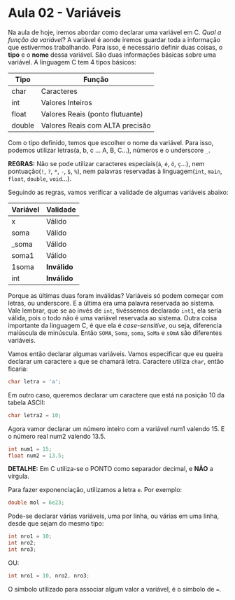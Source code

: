 # Aula 02 - Variáveis

Na aula de hoje, iremos abordar como declarar uma variável em C. *Qual a função da variável*? A variável é aonde iremos guardar toda a informação que estivermos trabalhando. Para isso, é necessário definir duas coisas, o **tipo** e o **nome** dessa variável. São duas informações básicas sobre uma variável. A linguagem C tem 4 tipos básicos:

|  Tipo   |             Função              |
|---------|---------------------------------|
| char    | Caracteres                      |
| int     | Valores Inteiros                |
| float   | Valores Reais (ponto flutuante) |
| double  | Valores Reais com ALTA precisão |

Com o tipo definido, temos que escolher o nome da variável. Para isso, podemos utilizar letras(a, b, c ... A, B, C...), números e o underscore `_`.

**REGRAS:** Não se pode utilizar caracteres especiais(`á`, `é`, `ô`, `ç`...), nem pontuação(`!`, `?`, `*`, `-`, `$`, `%`), nem palavras reservadas à linguagem(`int`, `main`, `float`, `double`, `void`...).

Seguindo as regras, vamos verificar a validade de algumas variáveis abaixo:

| Variável | Validade |
|----------|----------|
| x        | Válido   |
| soma     | Válido   |
| _soma    | Válido   |
| soma1    | Válido   |
| 1soma    | **Inválido** |
| int      | **Inválido** |

Porque as últimas duas foram inválidas? Variáveis só podem começar com letras, ou underscore. E a última era uma palavra reservada ao sistema. Vale lembrar, que se ao invés de `int`, tivéssemos declarado `int1`, ela seria válida, pois o todo não é uma variável reservada ao sistema. Outra coisa importante da linguagem C, é que ela é *case-sensitive*, ou seja, diferencia maiúscula de minúscula. Então `SOMA`, `Soma`, `soma`, `SoMa` e `sOmA` são diferentes variáveis.

Vamos então declarar algumas variáveis. Vamos especificar que eu queira declarar um caractere `a` que se chamará letra. Caractere utiliza `char`, então ficaria:

```c
char letra = 'a';
```

Em outro caso, queremos declarar um caractere que está na posição 10 da tabela ASCII:

```c
char letra2 = 10;
```

Agora vamor declarar um número inteiro com a variável num1 valendo 15. E o número real num2 valendo 13.5.

```c
int num1 = 15;
float num2 = 13.5;
```

**DETALHE:** Em C utiliza-se o PONTO como separador decimal, e **NÃO** a vírgula.

Para fazer exponenciação, utilizamos a letra `e`. Por exemplo:

```c
double mol = 6e23;
```

Pode-se declarar várias variáveis, uma por linha, ou várias em uma linha, desde que sejam do mesmo tipo:

```c
int nro1 = 10;
int nro2;
int nro3;
```

OU:

```c
int nro1 = 10, nro2, nro3;
```

O símbolo utilizado para associar algum valor a variável, é o símbolo de `=`.













